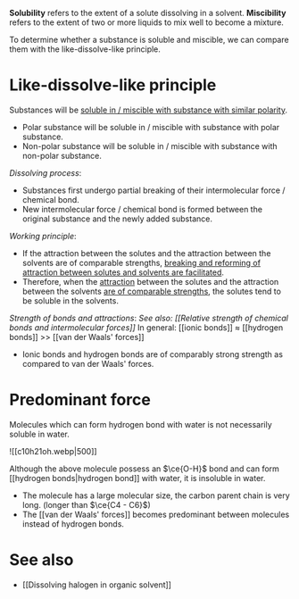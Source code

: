 **Solubility** refers to the extent of a solute dissolving in a solvent. **Miscibility** refers to the extent of two or more liquids to mix well to become a mixture.

To determine whether a substance is soluble and miscible, we can compare them with the <span class="hi-blue">like-dissolve-like principle</span>.

# Like-dissolve-like principle
Substances will be <u>soluble in / miscible with substance with similar polarity</u>.
- Polar substance will be soluble in / miscible with substance with polar substance.
- Non-polar substance will be soluble in / miscible with substance with non-polar substance.

*Dissolving process*:
- Substances first undergo partial breaking of their intermolecular force / chemical bond.
- New intermolecular force / chemical bond is formed between the original substance and the newly added substance.

*Working principle*:
- If the attraction between the solutes and the attraction between the solvents are of comparable strengths, <u>breaking and reforming of attraction between solutes and solvents are facilitated</u>.
- Therefore, when the <u>attraction</u> between the solutes and the attraction between the solvents <u>are of comparable strengths</u>, the solutes tend to be soluble in the solvents.

*Strength of bonds and attractions*:
*See also: [[Relative strength of chemical bonds and intermolecular forces]]*
In general: [[ionic bonds]] ≈ [[hydrogen bonds]] >> [[van der Waals' forces]]
- Ionic bonds and hydrogen bonds are of comparably strong strength as compared to van der Waals' forces.

# Predominant force
Molecules which can form hydrogen bond with water is not necessarily soluble in water.

![[c10h21oh.webp|500]]

Although the above molecule possess an $\ce{O-H}$ bond and can form [[hydrogen bonds|hydrogen bond]] with water, it is insoluble in water.
- The molecule has a large molecular size, the carbon parent chain is very long.
  (longer than $\ce{C4 - C6}$)
- The [[van der Waals' forces]] becomes predominant between molecules instead of hydrogen bonds.

# See also
- [[Dissolving halogen in organic solvent]]
